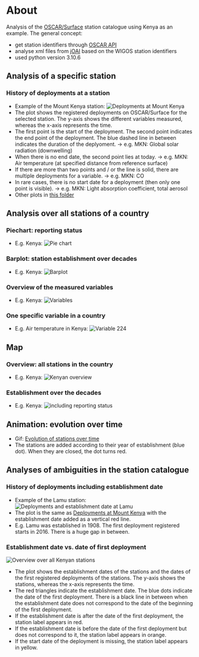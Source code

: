 # About
Analysis of the [OSCAR/Surface](https://oscar.wmo.int/surface/#/) station catalogue using Kenya as an example. The general concept:
* get station identifiers through [OSCAR API](https://oscar.wmo.int/surface/rest/api/search/station?territoryName=KEN)
* analyse xml files from [jOAI](https://oscar.wmo.int/oai/) based on the WIGOS station identifiers 
* used python version 3.10.6

## Analysis of a specific station

### History of deployments at a station
* Example of the Mount Kenya station:
![Deployments at Mount Kenya](../main/Plots/2023-11-27/individual_stations/Deployments_0-20008-0-MKN_2023-11-27_.jpeg)
* The plot shows the registered deployments on OSCAR/Surface for the selected station. The y-axis shows the different variables measured, whereas the x-axis represents the time.
* The first point is the start of the deployment. The second point indicates the end point of the deployment. The blue dashed line in between indicates the duration of the deplyoment. -> e.g. MKN: Global solar radiation (downwelling)
* When there is no end date, the second point lies at today. -> e.g. MKN: Air temperature (at specified distance from reference surface)
* If there are more than two points and / or the line is solid, there are multiple deployments for a variable. -> e.g. MKN: CO
* In rare cases, there is no start date for a deployment (then only one point is visible). -> e.g. MKN: Light absorption coefficient, total aerosol
* Other plots in [this folder](../main/Plots)

## Analysis over all stations of a country

### Piechart: reporting status
* E.g. Kenya:
![Pie chart](../main/Plots/2023-11-27/Piechart_reportingStatus_2023-11-27_.jpeg)

### Barplot: station establishment over decades
* E.g. Kenya:
  ![Barplot](../main/Plots/2023-11-27/Barplot_station_establishment_2023-11-27_reporting.jpeg)

### Overview of the measured variables
* E.g. Kenya:
  ![Variables](../main/Plots/2023-11-27/Barplot_ObservedVariables_2023-11-27_.jpeg)

### One specific variable in a country
* E.g. Air temperature in Kenya:
![Variable 224](../main/Plots/2023-11-27/Barplot_ObservedVariables_stationProgram_2023-11-27_.jpeg)

## Map
### Overview: all stations in the country
* E.g. Kenya:
![Kenyan overview](../main/Plots/2023-11-27/Map_all_stations_reportingStatus_2023-11-27_.jpeg)

### Establishment over the decades
* E.g. Kenya:
![including reporting status](../main/Plots/2023-11-27/Map_establishment_decade_reporting_2023-11-27_.jpeg)

## Animation: evolution over time
* Gif: [Evolution of stations over time](../main/Plots/2023-11-27/Animation_station_establishment_Kenya_2023-11-27_relief.gif)
* The stations are added according to their year of establishment (blue dot). When they are closed, the dot turns red. 

## Analyses of ambiguities in the station catalogue

### History of deployments including establishment date
* Example of the Lamu station:
![Deployments and establishment date at Lamu](../main/Plots/2023-11-27/individual_stations/Deployments_0-20000-0-63772_2023-11-27_.jpeg)
* The plot is the same as [Deployments at Mount Kenya](../main/Plots/2023-11-27/individual_stations/Deployments_0-20008-0-MKN_2023-11-27_.jpeg) with the establishment date added as a vertical red line.
* E.g. Lamu was established in 1908. The first deployment registered starts in 2016. There is a huge gap in between.

### Establishment date vs. date of first deployment
![Overview over all Kenyan stations](../main/Plots/2023-11-27/EstablishmentDate_vs_FirstDeployment_2023-11-27_.jpeg)
* The plot shows the establishment dates of the stations and the dates of the first registered deployments of the stations. The y-axis shows the stations, whereas the x-axis represents the time.
* The red triangles indicate the establishment date. The blue dots indicate the date of the first deployment. There is a black line in between when the establishment date does not correspond to the date of the beginning of the first deployment.
* If the establishment date is after the date of the first deployment, the station label appears in red.
* If the establishment date is before the date of the first deployment but does not correspond to it, the station label appears in orange.
* If the start date of the deployment is missing, the station label appears in yellow. 

